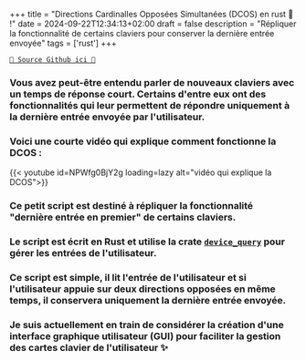 +++
title = "Directions Cardinalles Opposées Simultanées (DCOS) en rust 🦀 !"
date = 2024-09-22T12:34:13+02:00
draft = false
description = "Répliquer la fonctionnalité de certains claviers pour conserver la dernière entrée envoyée"
tags = ['rust']
+++

[`🐙 Source Github ici 🐙`](https://github.com/RealColorDream/socd)


### Vous avez peut-être entendu parler de nouveaux claviers avec un temps de réponse court. Certains d'entre eux ont des fonctionnalités qui leur permettent de répondre uniquement à la dernière entrée envoyée par l'utilisateur.

### Voici une courte vidéo qui explique comment fonctionne la DCOS :

{{< youtube id=NPWfg0BjY2g loading=lazy alt="vidéo qui explique la DCOS">}}

### Ce petit script est destiné à répliquer la fonctionnalité "dernière entrée en premier" de certains claviers.

### Le script est écrit en Rust et utilise la crate [`device_query`](https://crates.io/crates/device_query) pour gérer les entrées de l'utilisateur.

### Ce script est simple, il lit l'entrée de l'utilisateur et si l'utilisateur appuie sur deux directions opposées en même temps, il conservera uniquement la dernière entrée envoyée.

### Je suis actuellement en train de considérer la création d'une interface graphique utilisateur (GUI) pour faciliter la gestion des cartes clavier de l'utilisateur ✨
